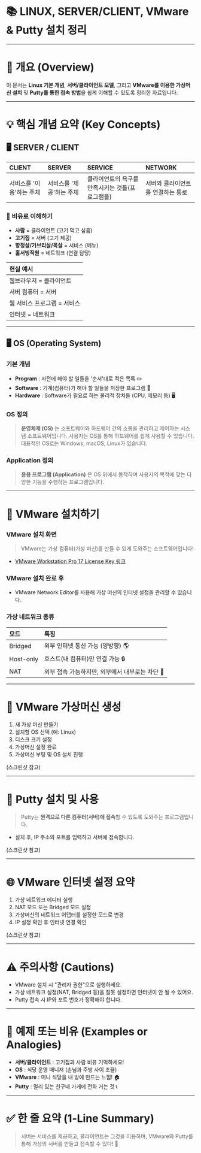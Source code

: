# 📚 LINUX, SERVER/CLIENT, VMware & Putty 설치 정리

---

# 📌 개요 (Overview)

이 문서는 **Linux 기본 개념**, **서버/클라이언트 모델**, 그리고 **VMware를 이용한 가상머신 설치** 및 **Putty를 통한 접속 방법**을 쉽게 이해할 수 있도록 정리한 자료입니다.

---

# 💡 핵심 개념 요약 (Key Concepts)

## 🖥 SERVER / CLIENT

| CLIENT | SERVER | SERVICE | NETWORK |
|:---|:---|:---|:---|
| 서비스를 '이용'하는 주체 | 서비스를 '제공'하는 주체 | 클라이언트의 욕구를 만족시키는 것들(프로그램들) | 서버와 클라이언트를 연결하는 통로 |

### 🍖 비유로 이해하기
- **사람** = 클라이언트 (고기 먹고 싶음)
- **고기집** = 서버 (고기 제공)
- **항정살/가브리살/목살** = 서비스 (메뉴)
- **홀서빙직원** = 네트워크 (연결 담당)

| 현실 예시 |
|:---|
| 웹브라우저 = 클라이언트 |
| 서버 컴퓨터 = 서버 |
| 웹 서비스 프로그램 = 서비스 |
| 인터넷 = 네트워크 |

---

## 🖥 OS (Operating System)

### 기본 개념

- **Program** : 사전에 해야 할 일들을 '순서'대로 적은 목록 ✏️
- **Software** : 기계(컴퓨터)가 해야 할 일들을 저장한 프로그램 💽
- **Hardware** : Software가 필요로 하는 물리적 장치들 (CPU, 메모리 등) 🖥️

### OS 정의

> **운영체제 (OS)** 는 소프트웨어와 하드웨어 간의 소통을 관리하고 제어하는 시스템 소프트웨어입니다. 사용자는 OS를 통해 하드웨어를 쉽게 사용할 수 있습니다. 대표적인 OS로는 Windows, macOS, Linux가 있습니다.

### Application 정의

> **응용 프로그램 (Application)** 은 OS 위에서 동작하며 사용자의 목적에 맞는 다양한 기능을 수행하는 프로그램입니다.

---

# 🚀 VMware 설치하기

### VMware 설치 화면

> VMware는 가상 컴퓨터(가상 머신)를 만들 수 있게 도와주는 소프트웨어입니다!

- [VMware Workstation Pro 17 License Key 링크](https://github.com/hegdepavankumar/VMware-Workstation-Pro-17-Licence-Keys)

### VMware 설치 완료 후

- VMware Network Editor를 사용해 가상 머신의 인터넷 설정을 관리할 수 있습니다.

### 가상 네트워크 종류

| 모드 | 특징 |
|:---|:---|
| Bridged | 외부 인터넷 통신 가능 (양방향) 🌎 |
| Host-only | 호스트(내 컴퓨터)만 연결 가능 🔒 |
| NAT | 외부 접속 가능하지만, 외부에서 내부로는 차단 🚫 |

---

# 🧪 VMware 가상머신 생성

1. 새 가상 머신 만들기
2. 설치할 OS 선택 (예: Linux)
3. 디스크 크기 설정
4. 가상머신 설정 완료
5. 가상머신 부팅 및 OS 설치 진행

(스크린샷 참고)

---

# 🔐 Putty 설치 및 사용

> Putty는 **원격으로 다른 컴퓨터(서버)에 접속**할 수 있도록 도와주는 프로그램입니다.

- 설치 후, IP 주소와 포트를 입력하고 서버에 접속합니다.

(스크린샷 참고)

---

# 🌐 VMware 인터넷 설정 요약

1. 가상 네트워크 에디터 실행
2. NAT 모드 또는 Bridged 모드 설정
3. 가상머신의 네트워크 어댑터를 설정한 모드로 변경
4. IP 설정 확인 후 인터넷 연결 확인

(스크린샷 참고)

---

# ⚠ 주의사항 (Cautions)

- VMware 설치 시 "관리자 권한"으로 실행하세요.
- 가상 네트워크 설정(NAT, Bridged 등)을 잘못 설정하면 인터넷이 안 될 수 있어요.
- Putty 접속 시 IP와 포트 번호가 정확해야 합니다.

---

# 🧪 예제 또는 비유 (Examples or Analogies)

- **서버/클라이언트** : 고기집과 사람 비유 기억하세요!
- **OS** : 식당 운영 매니저 (손님과 주방 사이 조율)
- **VMware** : 미니 식당을 내 방에 만드는 느낌! 🏠
- **Putty** : 멀리 있는 친구네 가게에 전화 거는 것 📞

---

# ✅ 한 줄 요약 (1-Line Summary)

> 서버는 서비스를 제공하고, 클라이언트는 그것을 이용하며, VMware와 Putty를 통해 가상의 서버를 만들고 접속할 수 있다! 🚀

~~~

